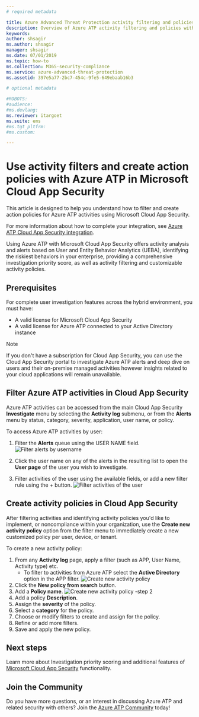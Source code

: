 ```yaml
---
# required metadata

title: Azure Advanced Threat Protection activity filtering and policies in Microsoft Cloud App Security
description: Overview of Azure ATP activity filtering and policies with Microsoft Cloud App Security.
keywords:
author: shsagir
ms.author: shsagir
manager: shsagir
ms.date: 07/01/2019
ms.topic: how-to
ms.collection: M365-security-compliance
ms.service: azure-advanced-threat-protection
ms.assetid: 397e5a77-2bc7-454c-9fe5-649ebaab16b3

# optional metadata

#ROBOTS:
#audience:
#ms.devlang:
ms.reviewer: itargoet
ms.suite: ems
#ms.tgt_pltfrm:
#ms.custom:

---
```


# Use activity filters and create action policies with Azure ATP in Microsoft Cloud App Security

This article is designed to help you understand how to filter and create action policies for Azure ATP activities using Microsoft Cloud App Security.

For more information about how to complete your integration, see [Azure ATP Cloud App Security integration](/cloud-app-security/aatp-integration).

Using Azure ATP with Microsoft Cloud App Security offers activity analysis and alerts based on User and Entity Behavior Analytics (UEBA), identifying the riskiest behaviors in your enterprise, providing a comprehensive investigation priority score, as well as activity filtering and customizable activity policies.

## Prerequisites

For complete user investigation features across the hybrid environment, you must have:

- A valid license for Microsoft Cloud App Security
- A valid license for Azure ATP connected to your Active Directory instance

>[!NOTE]
>If you don't have a subscription for Cloud App Security, you can use the Cloud App Security portal to investigate Azure ATP alerts and deep dive on users and their on-premise managed activities however insights related to your cloud applications will remain unavailable.

## Filter Azure ATP activities in Cloud App Security

Azure ATP activities can be accessed from the main Cloud App Security **Investigate** menu by selecting the **Activity log** submenu, or from the **Alerts** menu by status, category, severity, application, user name, or policy.

To access Azure ATP activities by user:

1. Filter the **Alerts** queue using the USER NAME field.
    ![Filter alerts by username](media/atp-mcas-alerts-queue.png)
1. Click the user name on any of the alerts in the resulting list to open the **User page** of the user you wish to investigate.

1. Filter activities of the user using the available fields, or add a new filter rule using the + button.
    ![Filter activities of the user](media/atp-mcas-activity-filter.png)

## Create activity policies in Cloud App Security

After filtering activities and identifying activity policies you'd like to implement, or noncompliance within your organization, use the **Create new activity policy** option from the filter menu to immediately create a new customized policy per user, device, or tenant.

To create a new activity policy:

1. From any **Activity log** page, apply a filter (such as APP, User Name, Activity type) etc.
    - To filter to activities from Azure ATP select the **Active Directory** option in the APP filter.
    ![Create new activity policy](media/atp-mcas-create-new-policy.png)
1. Click the **New policy from search** button.
1. Add a **Policy name**.
    ![Create new activity policy -step 2](media/atp-mcas-create-policy.png)
1. Add a policy **Description**.
1. Assign the **severity** of the policy.
1. Select a **category** for the policy.
1. Choose or modify filters to create and assign for the policy.
1. Refine or add more filters.
1. Save and apply the new policy.

## Next steps

Learn more about Investigation priority scoring and additional features of [Microsoft Cloud App Security](/cloud-app-security/) functionality.

## Join the Community

Do you have more questions, or an interest in discussing Azure ATP and related security with others? Join the [Azure ATP Community](https://techcommunity.microsoft.com/t5/Azure-Advanced-Threat-Protection/bd-p/AzureAdvancedThreatProtection) today!